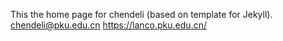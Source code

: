 This the home page for chendeli (based on template for Jekyll).
chendeli@pku.edu.cn
https://lanco.pku.edu.cn/
